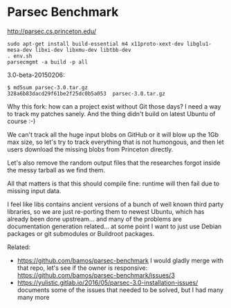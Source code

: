 # Parsec Benchmark

http://parsec.cs.princeton.edu/

    sudo apt-get install build-essential m4 x11proto-xext-dev libglu1-mesa-dev libxi-dev libxmu-dev libtbb-dev
    . env.sh
    parsecmgmt -a build -p all

3.0-beta-20150206:

    $ md5sum parsec-3.0.tar.gz
    328a6b83dacd29f61be2f25dc0b5a053  parsec-3.0.tar.gz

Why this fork: how can a project exist without Git those days? I need a way to track my patches sanely. And the thing didn't build on latest Ubuntu of course :-)

We can't track all the huge input blobs on GitHub or it will blow up the 1Gb max size, so let's try to track everything that is not humongous, and then let users download the missing blobs from Princeton directly.

Let's also remove the random output files that the researches forgot inside the messy tarball as we find them.

All that matters is that this should compile fine: runtime will then fail due to missing input data.

I feel like libs contains ancient versions of a bunch of well known third party libraries, so we are just re-porting them to newest Ubuntu, which has already been done upstream... and many of the problems are documentation generation related... at some point I want to just use Debian packages or git submodules or Buildroot packages.

Related:

- https://github.com/bamos/parsec-benchmark I would gladly merge with that repo, let's see if the owner is responsive: https://github.com/bamos/parsec-benchmark/issues/3
- https://yulistic.gitlab.io/2016/05/parsec-3.0-installation-issues/ documents some of the issues that needed to be solved, but I had many many more
